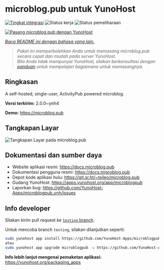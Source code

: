 <!--
N.B.: README ini dibuat secara otomatis oleh <https://github.com/YunoHost/apps/tree/master/tools/readme_generator>
Ini TIDAK boleh diedit dengan tangan.
-->

# microblog.pub untuk YunoHost

[![Tingkat integrasi](https://apps.yunohost.org/badge/integration/microblogpub)](https://ci-apps.yunohost.org/ci/apps/microblogpub/)
![Status kerja](https://apps.yunohost.org/badge/state/microblogpub)
![Status pemeliharaan](https://apps.yunohost.org/badge/maintained/microblogpub)

[![Pasang microblog.pub dengan YunoHost](https://install-app.yunohost.org/install-with-yunohost.svg)](https://install-app.yunohost.org/?app=microblogpub)

*[Baca README ini dengan bahasa yang lain.](./ALL_README.md)*

> *Paket ini memperbolehkan Anda untuk memasang microblog.pub secara cepat dan mudah pada server YunoHost.*  
> *Bila Anda tidak mempunyai YunoHost, silakan berkonsultasi dengan [panduan](https://yunohost.org/install) untuk mempelajari bagaimana untuk memasangnya.*

## Ringkasan

A self-hosted, single-user, ActivityPub powered microblog.


**Versi terkirim:** 2.0.0~ynh4

**Demo:** <https://microblog.pub>

## Tangkapan Layar

![Tangkapan Layar pada microblog.pub](./doc/screenshots/microblogpub_demo.png)

## Dokumentasi dan sumber daya

- Website aplikasi resmi: <https://docs.microblog.pub>
- Dokumentasi pengguna resmi: <https://docs.migroblog.pub>
- Depot kode aplikasi hulu: <https://git.sr.ht/~tsileo/microblog.pub>
- Gudang YunoHost: <https://apps.yunohost.org/app/microblogpub>
- Laporkan bug: <https://github.com/YunoHost-Apps/microblogpub_ynh/issues>

## Info developer

Silakan kirim pull request ke [`testing` branch](https://github.com/YunoHost-Apps/microblogpub_ynh/tree/testing).

Untuk mencoba branch `testing`, silakan dilanjutkan seperti:

```bash
sudo yunohost app install https://github.com/YunoHost-Apps/microblogpub_ynh/tree/testing --debug
atau
sudo yunohost app upgrade microblogpub -u https://github.com/YunoHost-Apps/microblogpub_ynh/tree/testing --debug
```

**Info lebih lanjut mengenai pemaketan aplikasi:** <https://yunohost.org/packaging_apps>
